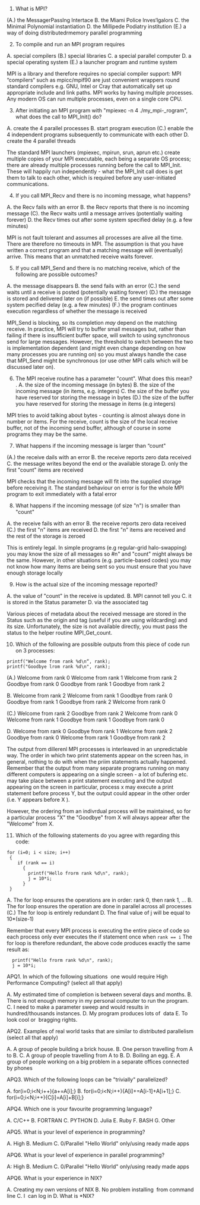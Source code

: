 <!-- Adapted from material by EPCC -->
<!-- https://github.com/EPCCed/archer2-MPI-2020-05-14 -->

1. What is MPI?

(A.) the MessagerPasslng lntertace
B. the Miami Police lnves‘lgalors
C. the Minimal Polynomial instantiation
D. the Millipede Podiatry institution
(E.) a way of doing distributedrmemory parallel programming

2. To compile and run an MPl program requires

A. special compilers
(B.) special libraries
C.  a special parallel computer
D. a special operating system
(E.) a launcher program and runtime system


 MPI is a library and therefore requires no special compiler support:
 MPI “compilers“ such as mpicc/mpif90 are just convenient wrappers
 round standard compilers e.g. GNU, Intel or Cray that automatically
 set up appropriate include and link paths. MPI works by having
 multiple processes. Any modern OS can run multiple processes, even
 on a single core CPU.

3. After initiating an MPI program with "mpiexec -n 4
./my_mpi-_rogram", what does the call to MPI_Init() do?

A. create the 4 parallel processes
B. start program execution
(C.) enable the 4 independent programs subsequently to communicate with each other
D. create the 4 parallel threads

The standard MPl launchers (mpiexec, mpirun, srun, aprun etc.) create
multiple copies of your MPI executable, each being a separate OS
process; there are already multiple processes running before the call
to MPI_Init. These will happily run independently - what the MPI_Init 
call does is get them to talk to each other, which is required before
any user-initiated communications.

4. If you call MPI_Recv and there is no incoming message, what happens?

A. the Recv fails with an error
B.  the Recv reports that there is no incoming message
(C). the Recv waits until a message arrives (potentially waiting forever)
D. the Recv times out after some system specified delay (e.g. a few
minutes)

MPI is not fault tolerant and assumes all processes are alive all the
time. There are therefore no timeouts in MPI. The assumption is that
you have written a correct program and that a matching message will
(eventually) arrive. This means that an unmatched receive waits
forever.

5. If you call MPI_Send and there is no matching receive, which of the
   following are possible outcomes? 
   
A. the message disappears 
B. the send fails with an error
(C.) the send waits until a receive is posted (potentially waiting forever)
(D.) the message is stored and delivered later on (if possible)
E. the send times out after some system pecified delay (e.g. a few minutes)
(F.) the program continues execution regardless of whether the message
is received 

MPI_Send is blocking, so its completion *may* depend on the matching
receive. In practice, MPI will try to buffer small messages but,
rather than failing if there is insufficient buffer space, will switch
to using synchronous send for large messages. However, the threshold
to switch between the two is implementation dependent (and might even
change depending on how many processes you are running on) so you must
always handle the case that MPI_Send might be synchronous (or use
other MPI calls which will be discussed later on).

6. The MPI receive routine has a parameter "count". What does this mean? .
A. the size of the incoming message (in bytes)
B. the size of the incoming message (in items, e.g. integers)
C. the size of the buffer you have reserved tor storing the message in bytes
(D.) the size of the buffer you have reserved for storing the message in items (e.g integers)

MPI tries to avoid talking about bytes - counting is almost always
done in number or items. For the receive, count is the size of the
local receive buffer, not of the incoming send buffer, although of
course in some programs they may be the same. 

7. What happens if the incoming message is larger than “count"

(A.) the receive dails with an error
B. the receive reports zero data received
C. the message writes beyond the end or the available storage
D. only the first "count" items are received 

MPI checks that the incoming message will fit into the supplied
storage before receiving it. The standard behaviour on error is for
the whole MPI program to exit immediately with a fatal error

8. What happens if the incoming message (of size "n") is smaller than "count"

A. the receive fails with an error
B. the receive reports zero data received
(C.) the first "n" items are received
D. the first "n" items are received and the rest of the storage is zeroed

This is entirely legal. In simple programs (e.g regular-grid
halo-swapping) you may know the size of all messages so #n" and
"count" might always be the same. However, in other situations
(e.g. particle-based codes) you may not know how many items are being
sent so you must ensure that you have enough storage locally

9. How is the actual size of the incoming message reported?

A. the value of "count" in the receive is updated.
B. MPI cannot tell you
C. it is stored in the Status parameter
D. via the associated tag

Various pieces of metadata about the received message are stored in
the Status such as the origin and tag (useful if you are using
wildcarding) and its size. Unfortunately, the size is not available
directly, you must pass the status to the helper routine MPI_Get_count.

10. Which of the following are possible outputs from this piece of
    code run on 3 processes: 

```
printf("Welcome from rank %d\n“, rank);
printf("Goodbye lrom rank %d\n", rank);
```

(A.)  Welcome from rank 0
      Welcome from rank 1
      Welcome from rank 2
      Goodbye from rank 0
      Goodbye from rank 1
      Goodbye from rank 2
	 
B.  Welcome from rank 2
	Welcome from rank 1	
	Goodbye from rank 0
	 Goodbye from rank 1
	 Goodbye from rank 2
	 Welcome from rank 0

(C.)  Welcome from rank 2
    Goodbye from rank 2
    Welcome from rank 0
    Welcome from rank 1
    Goodbye from rank 1
    Goodbye from rank 0
	
D.  Welcome from rank 0
    Goodbye from rank 1
    Welcome from rank 2
    Goodbye from rank 0
	Welcome from rank 1
    Goodbye from rank 2
	
The output from dillerenl MPI processes is interleaved in an
unpredictable way. The order in which two print statements appear on
the screen has, in general, nothing to do with when the priim
statements actually happened. Remember that the output from many 
separate programs running on many different computers is appearing on a
single screen - a lot of bufering etc. may take place between a print
statement executing and the output appearing on the screen in
particular, process x may execute a print statement before 
process Y, but the output could appear in the other order (i.e. Y
appears before X ).

However, the ordering from an indivrdual process will be maintained,
so for a particular process "X" the "Goodbye" from X will always
appear after the "Welcome" from X. 

11. Which of the following statements do you agree with regarding this code:

```
for (i=0; i < size; i++)
 { 
    if (rank == i)
      {
        printf("Hello frorm rank %d\n", rank);
        j = 10*i;
      }
 }
```

A. The for loop ensures the operations are in order: rank 0, then rank
1, ...
B. The for loop ensures the operation are done in parallel across all processes
(C.) The for loop is entirely redundant
D. The final value of j will be equal to 10*(size-1)

 Remember that every MPI process is executing the entire piece of code
 so each process only ever executes the if statement once when `rank ==
 i` The for loop is therefore
redundant, the above code produces exactly the same result as:

```
  printf("Hello frorm rank %d\n", rank);
  j = 10*i;
```

APQ1.  In which of the following situations  one would require High Performance Computing? (select all that apply)

A. My estimated time of completion is between several days and months.
B. There is not enough memory in my personal computer to run the program.
C. I need to make a parameter sweep and would results in hundred/thousands instances.
D. My program produces lots of  data
E. To look cool or  bragging rights. 

APQ2. Examples of real world tasks that are similar to distributed parallelism (select all that apply)

A. A group of people building a brick house.
B. One person travelling from A to B.
C. A group of people travelling from A to B.
D. Boiling an egg.
E. A group of people working on a big problem in a separate offices connected by phones

APQ3. Which of the following loops can be "trivially" parallelized?

A. for(i=0;i<N;i++){a+=A[i];}
B. for(i=0;i<N;i++){A[i]+=A[i-1]+A[i+1];}
C. for(i=0;i<N;i++){C[i]=A[i]+B[i];}

APQ4. Which one is your favourite programming language?

A. C/C++
B. FORTRAN
C. PYTHON
D. Julia
E. Ruby
F. BASH
G. Other

APQ5. What is your level of experience in programming?

A. High
B. Medium
C. 0/Parallel "Hello World" only/using ready made apps

APQ6. What is your level of experience in parallel programming?

A: High
B. Medium
C. 0/Parallel "Hello World" only/using ready made apps

APQ6. What is your experience in NIX?

A. Creating my own versions of NIX
B. No problem installing  from command line
C. I  can log in
D. What is *NIX?
